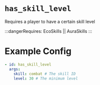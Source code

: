 # `has_skill_level`

Requires a player to have a certain skill level

:::dangerRequires:
EcoSkills || AuraSkills
:::

# Example Config
```yaml
- id: has_skill_level
  args:
    skill: combat # The skill ID
    level: 30 # The minimum level
```
